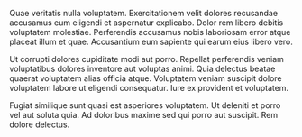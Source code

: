 Quae veritatis nulla voluptatem. Exercitationem velit dolores recusandae accusamus eum eligendi et aspernatur explicabo. Dolor rem libero debitis voluptatem molestiae. Perferendis accusamus nobis laboriosam error atque placeat illum et quae. Accusantium eum sapiente qui earum eius libero vero.
 Ut corrupti dolores cupiditate modi aut porro. Repellat perferendis veniam voluptatibus dolores inventore aut voluptas animi. Quia delectus beatae quaerat voluptatem alias officia atque. Voluptatem veniam suscipit dolore voluptatem labore ut eligendi consequatur. Iure ex provident et voluptatem.
 Fugiat similique sunt quasi est asperiores voluptatem. Ut deleniti et porro vel aut soluta quia. Ad doloribus maxime sed qui porro aut suscipit. Rem dolore delectus.
